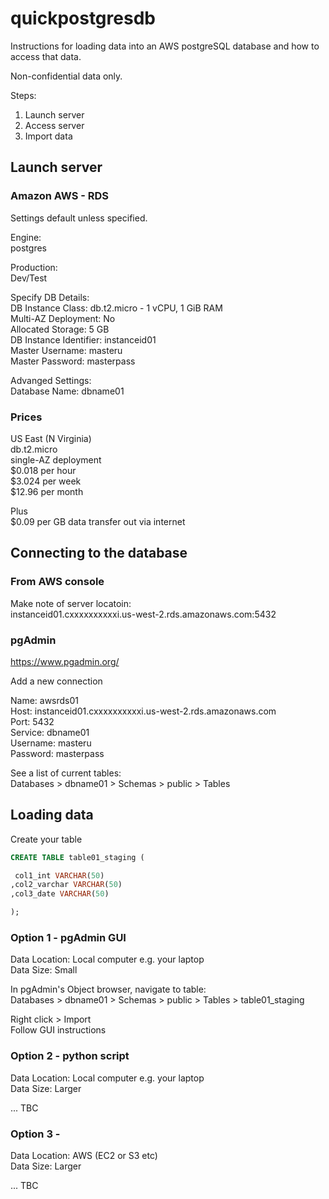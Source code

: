 # quickpostgresdb

Instructions for loading data into an AWS postgreSQL database and how to access that data.  

Non-confidential data only.

Steps:  
1. Launch server
2. Access server
3. Import data

## Launch server

### Amazon AWS - RDS

Settings default unless specified.

Engine:  
postgres

Production:  
Dev/Test

Specify DB Details:  
DB Instance Class: db.t2.micro - 1 vCPU, 1 GiB RAM  
Multi-AZ Deployment: No  
Allocated Storage: 5 GB  
DB Instance Identifier: instanceid01  
Master Username: masteru  
Master Password: masterpass  

Advanged Settings:  
Database Name: dbname01

### Prices

US East (N Virginia)  
db.t2.micro  
single-AZ deployment  
$0.018 per hour  
$3.024 per week  
$12.96 per month  

Plus  
$0.09 per GB data transfer out via internet




## Connecting to the database



### From AWS console

Make note of server locatoin:  
instanceid01.cxxxxxxxxxxi.us-west-2.rds.amazonaws.com:5432 


### pgAdmin

https://www.pgadmin.org/

Add a new connection

Name: awsrds01  
Host: instanceid01.cxxxxxxxxxxi.us-west-2.rds.amazonaws.com  
Port: 5432  
Service: dbname01  
Username: masteru  
Password: masterpass  


See a list of current tables:  
Databases > dbname01 > Schemas > public > Tables 



## Loading data


Create your table

```sql
CREATE TABLE table01_staging (

 col1_int VARCHAR(50)
,col2_varchar VARCHAR(50)
,col3_date VARCHAR(50)

);
```


### Option 1 - pgAdmin GUI

Data Location: Local computer e.g. your laptop  
Data Size: Small  

In pgAdmin's Object browser, navigate to table:  
Databases > dbname01 > Schemas > public > Tables > table01_staging  

Right click > Import  
Follow GUI instructions


### Option 2 - python script

Data Location: Local computer e.g. your laptop  
Data Size: Larger  

... TBC

### Option 3 - 

Data Location: AWS (EC2 or S3 etc)  
Data Size: Larger  

... TBC




